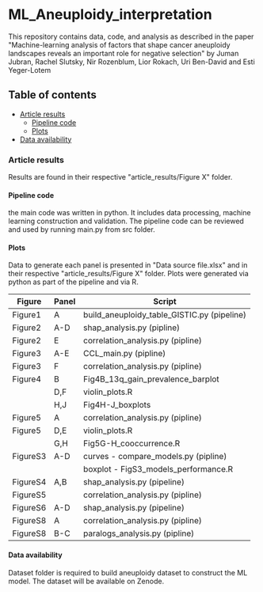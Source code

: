 # ML_Aneuploidy_interpretation
This repository contains data, code, and analysis as described in the paper "Machine-learning analysis of factors that shape cancer aneuploidy landscapes reveals an important role for negative selection" by Juman Jubran, Rachel Slutsky, Nir Rozenblum, Lior Rokach, Uri Ben-David and Esti Yeger-Lotem

## Table of contents
* [Article results](#article-results) 
    * [Pipeline code](#pipeline-code)
    * [Plots](#plots)
* [Data availability](#Data-availability)

### Article results
Results are found in their respective "article_results/Figure X" folder.

#### Pipeline code
the main code was written in python. It includes data processing, machine learning construction and validation. 
The pipeline code can be reviewed and used by running main.py from src folder.

#### Plots
Data to generate each panel is presented in "Data source file.xlsx" and in their respective "article_results/Figure X" folder.
Plots were generated via python as part of the pipeline and via R.

| Figure   | Panel | Script                                         |
|----------|-------|------------------------------------------------|
| Figure1  | A     | build_aneuploidy_table_GISTIC.py (pipeline)    |
| Figure2  | A-D   | shap_analysis.py (pipline)                     |
| Figure2  | E     | correlation_analysis.py (pipline)              |
| Figure3  | A-E   | CCL_main.py (pipline)                          |
| Figure3  | F     | correlation_analysis.py (pipline)              |
| Figure4  | B     | Fig4B_13q_gain_prevalence_barplot              |
|          | D,F   | violin_plots.R                                 |
|          | H,J   | Fig4H-J_boxplots                               |
| Figure5  | A     | correlation_analysis.py (pipline)              |
| Figure5  | D,E   | violin_plots.R                                 |
|          | G,H   | Fig5G-H_cooccurrence.R                         |
| FigureS3 | A-D   | curves - compare_models.py (pipline)           |
|          |       | boxplot - FigS3_models_performance.R           |
| FigureS4 | A,B   | shap_analysis.py (pipeline)                    |
| FigureS5 |       | correlation_analysis.py (pipline)              |                 
| FigureS6 | A-D   | shap_analysis.py (pipeline)                    |
| FigureS8 | A     | correlation_analysis.py (pipline)              |
| FigureS8 | B-C   | paralogs_analysis.py (pipline)                 |

#### Data availability
Dataset folder is required to build aneuploidy dataset to construct the ML model.
The dataset will be available on Zenode.
